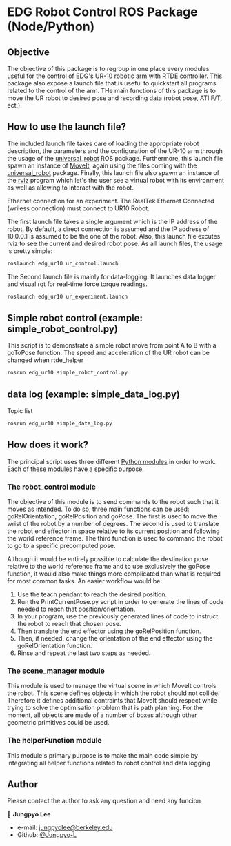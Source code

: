 # EDG Robot Control ROS Package (Node/Python)

## Objective
The objective of this package is to regroup in one place every modules useful for the control of EDG's UR-10 robotic arm with RTDE controller. This package also expose a launch file that is useful to quickstart all programs related to the control of the arm. THe main functions of this package is to move the UR robot to desired pose and recording data (robot pose, ATI F/T, ect.).

## How to use the launch file?
The included launch file takes care of loading the appropriate robot description, the parameters and the configuration of the UR-10 arm through the usage of the [universal_robot](https://github.com/ros-industrial/universal_robot) ROS package. Furthermore, this launch file spawn an instance of [MoveIt](https://docs.ros.org/kinetic/api/moveit_tutorials/html/index.html), again using the files coming with the [universal_robot](https://github.com/ros-industrial/universal_robot) package. Finally, this launch file also spawn an instance of the [rviz](http://wiki.ros.org/rviz/UserGuide) program which let's the user see a virtual robot with its environment as well as allowing to interact with the robot.

Ethernet connection for an experiment. The RealTek Ethernet Connected (wriless connection) must connect to UR10 Robot.

The first launch file takes a single argument which is the IP address of the robot. By default, a direct connection is assumed and the IP address of 10.0.0.1 is assumed to be the one of the robot. Also, this launch file excutes rviz to see the current and desired robot pose. As all launch files, the usage is pretty simple:
```bash
roslaunch edg_ur10 ur_control.launch
```

The Second launch file is mainly for data-logging. It launches data logger and visual rqt for real-time force torque readings.
```bash
roslaunch edg_ur10 ur_experiment.launch
```

## Simple robot control (example: simple_robot_control.py)
This script is to demonstrate a simple robot move from point A to B with a goToPose function. The speed and acceleration of the UR robot can be changed when rtde_helper 

```bash
rosrun edg_ur10 simple_robot_control.py
```

## data log (example: simple_data_log.py)
Topic list
```bash
rosrun edg_ur10 simple_data_log.py
```

## How does it work?
The principal script uses three different [Python modules](https://docs.python.org/2/tutorial/modules.html) in order to work. Each of these modules have a specific purpose.

### The robot_control module
The objective of this module is to send commands to the robot such that it moves as intended. To do so, three main functions can be used: goRelOrientation, goRelPosition and goPose. The first is used to move the wrist of the robot by a number of degrees. The second is used to translate the robot end effector in space relative to its current position and following the world reference frame. The third function is used to command the robot to go to a specific precomputed pose.

Although it would be entirely possible to calculate the destination pose relative to the world reference frame and to use exclusively the goPose function, it would also make things more complicated than what is required for most common tasks. An easier workflow would be:
1) Use the teach pendant to reach the desired position.
2) Run the PrintCurrentPose.py script in order to generate the lines of code needed to reach that position/orientation.
3) In your program, use the previously generated lines of code to instruct the robot to reach that chosen pose.
4) Then translate the end effector using the goRelPosition function.
5) Then, if needed, change the orientation of the end effector using the goRelOrientation function.
6) Rinse and repeat the last two steps as needed.

### The scene_manager module
This module is used to manage the virtual scene in which MoveIt controls the robot. This scene defines objects in which the robot should not collide. Therefore it defines additional contraints that MoveIt should respect while trying to solve the optimisation problem that is path planning. For the moment, all objects are made of a number of boxes although other geometric primitives could be used.

### The helperFunction module
This module's primary purpose is to make the main code simple by integrating all helper functions related to robot control and data logging

## Author
Please contact the author to ask any question and need any funcion

👤 **Jungpyo Lee**
- e-mail: jungpyolee@berkeley.edu
- Github: [@Jungpyo-L](https://github.com/Jungpyo-L)
